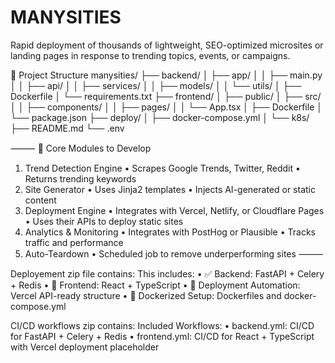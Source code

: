 # MANYSITIES
Rapid deployment of thousands of lightweight, SEO-optimized microsites or landing pages in response to trending topics, events, or campaigns.

🧱 Project Structure
manysities/
├── backend/
│   ├── app/
│   │   ├── main.py
│   │   ├── api/
│   │   ├── services/
│   │   ├── models/
│   │   └── utils/
│   ├── Dockerfile
│   └── requirements.txt
├── frontend/
│   ├── public/
│   ├── src/
│   │   ├── components/
│   │   ├── pages/
│   │   └── App.tsx
│   ├── Dockerfile
│   └── package.json
├── deploy/
│   ├── docker-compose.yml
│   └── k8s/
├── README.md
└── .env

⸻
🧠 Core Modules to Develop
1. Trend Detection Engine
• Scrapes Google Trends, Twitter, Reddit
• Returns trending keywords
2. Site Generator
• Uses Jinja2 templates
• Injects AI-generated or static content
3. Deployment Engine
• Integrates with Vercel, Netlify, or Cloudflare Pages
• Uses their APIs to deploy static sites
4. Analytics & Monitoring
• Integrates with PostHog or Plausible
• Tracks traffic and performance
5. Auto-Teardown
• Scheduled job to remove underperforming sites
⸻

Deployement zip file contains:
This includes:
• ✅ Backend: FastAPI + Celery + Redis
• 🎨 Frontend: React + TypeScript
• 🚀 Deployment Automation: Vercel API-ready structure
• 🐳 Dockerized Setup: Dockerfiles and docker-compose.yml

CI/CD workflows zip contains:
Included Workflows:
• backend.yml: CI/CD for FastAPI + Celery + Redis
• frontend.yml: CI/CD for React + TypeScript with Vercel deployment placeholder

